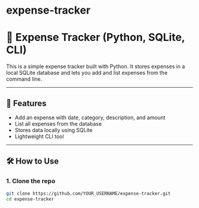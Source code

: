 # expense-tracker

# 🧾 Expense Tracker (Python, SQLite, CLI)

This is a simple expense tracker built with Python. It stores expenses in a local SQLite database and lets you add and list expenses from the command line.

---

## 🚀 Features

- Add an expense with date, category, description, and amount
- List all expenses from the database
- Stores data locally using SQLite
- Lightweight CLI tool

---

## 🛠 How to Use

### 1. Clone the repo
```bash
git clone https://github.com/YOUR_USERNAME/expense-tracker.git
cd expense-tracker
